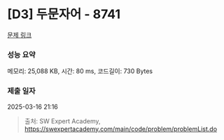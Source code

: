# [D3] 두문자어 - 8741 

[문제 링크](https://swexpertacademy.com/main/code/problem/problemDetail.do?contestProbId=AW2y6n3qPXQDFATy) 

### 성능 요약

메모리: 25,088 KB, 시간: 80 ms, 코드길이: 730 Bytes

### 제출 일자

2025-03-16 21:16



> 출처: SW Expert Academy, https://swexpertacademy.com/main/code/problem/problemList.do